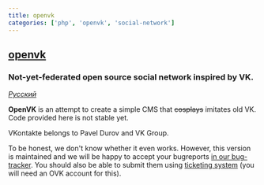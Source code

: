 ```yaml
---
title: openvk
categories: ['php', 'openvk', 'social-network']
---
```

## [openvk](https://github.com/openvk/openvk)

### Not-yet-federated open source social network inspired by VK.


_[Русский](README_RU.md)_

**OpenVK** is an attempt to create a simple CMS that ~~cosplays~~ imitates old VK. Code provided here is not stable yet.

VKontakte belongs to Pavel Durov and VK Group.

To be honest, we don't know whether it even works. However, this version is maintained and we will be happy to accept your bugreports [in our bug-tracker](https://github.com/openvk/openvk/projects/1). You should also be able to submit them using [ticketing system](https://openvk.su/support?act=new) (you will need an OVK account for this).
